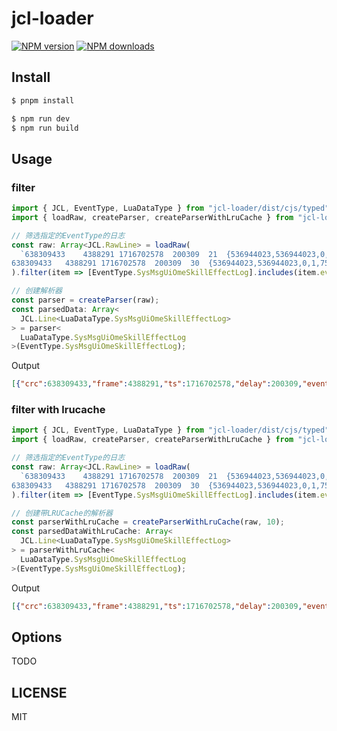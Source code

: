 # jcl-loader

[![NPM version](https://img.shields.io/npm/v/jcl-loader.svg?style=flat)](https://npmjs.com/package/jcl-loader)
[![NPM downloads](http://img.shields.io/npm/dm/jcl-loader.svg?style=flat)](https://npmjs.com/package/jcl-loader)

## Install

```bash
$ pnpm install
```

```bash
$ npm run dev
$ npm run build
```

## Usage
### filter
```typescript
import { JCL, EventType, LuaDataType } from "jcl-loader/dist/cjs/typed";
import { loadRaw, createParser, createParserWithLruCache } from "jcl-loader/dist/cjs/loader";

// 筛选指定的EventType的日志
const raw: Array<JCL.RawLine> = loadRaw(
  `638309433	4388291	1716702578	200309	21	{536944023,536944023,0,1,755,1,false,2,{[13]=0,[14]=0}}
638309433	4388291	1716702578	200309	30	{536944023,536944023,0,1,755,1,false,2,{[13]=0,[14]=0}}`
).filter(item => [EventType.SysMsgUiOmeSkillEffectLog].includes(item.eventType));

// 创建解析器
const parser = createParser(raw);
const parsedData: Array<
  JCL.Line<LuaDataType.SysMsgUiOmeSkillEffectLog>
> = parser<
  LuaDataType.SysMsgUiOmeSkillEffectLog
>(EventType.SysMsgUiOmeSkillEffectLog);
```
Output
```json
[{"crc":638309433,"frame":4388291,"ts":1716702578,"delay":200309,"eventType":21,"luadata":{"dwCaster":536944023,"dwTarget":536944023,"bReact":0,"nType":1,"dwID":755,"dwLevel":1,"bCriticalStrike":false,"nCount":2,"tResultCount":{"13":0,"14":0}}}]
```

### filter with lrucache
```typescript
import { JCL, EventType, LuaDataType } from "jcl-loader/dist/cjs/typed";
import { loadRaw, createParser, createParserWithLruCache } from "jcl-loader/dist/cjs/loader";

// 筛选指定的EventType的日志
const raw: Array<JCL.RawLine> = loadRaw(
  `638309433	4388291	1716702578	200309	21	{536944023,536944023,0,1,755,1,false,2,{[13]=0,[14]=0}}
638309433	4388291	1716702578	200309	30	{536944023,536944023,0,1,755,1,false,2,{[13]=0,[14]=0}}`
).filter(item => [EventType.SysMsgUiOmeSkillEffectLog].includes(item.eventType));

// 创建带LRUCache的解析器
const parserWithLruCache = createParserWithLruCache(raw, 10);
const parsedDataWithLruCache: Array<
  JCL.Line<LuaDataType.SysMsgUiOmeSkillEffectLog>
> = parserWithLruCache<
  LuaDataType.SysMsgUiOmeSkillEffectLog
>(EventType.SysMsgUiOmeSkillEffectLog);
```
Output
```json
[{"crc":638309433,"frame":4388291,"ts":1716702578,"delay":200309,"eventType":21,"luadata":{"dwCaster":536944023,"dwTarget":536944023,"bReact":0,"nType":1,"dwID":755,"dwLevel":1,"bCriticalStrike":false,"nCount":2,"tResultCount":{"13":0,"14":0}}}]
```

## Options

TODO

## LICENSE

MIT
